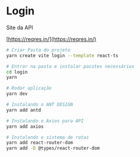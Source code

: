 # Login

Site da API

[https://reqres.in/](https://reqres.in/)

```sh
# Criar Pasta do projeto
yarn create vite login --template react-ts

# Entrar na pasta e instalar pacotes necessários
cd login
yarn

# Rodar aplicação
yarn dev

# Instalando o ANT DESIGN
yarn add antd

# Instalando o Axios para API
yarn add axios

# Instalando o sistema de rotas
yarn add react-router-dom
yarn add -D @types/react-router-dom
```

